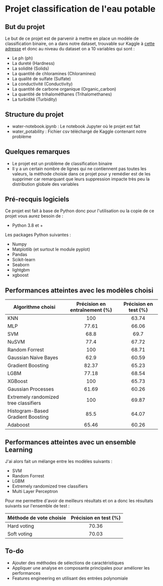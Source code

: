 # Projet classification de l'eau potable
## But du projet
Le but de ce projet est de parvenir à mettre en place un modèle de classification binaire, on a dans notre dataset, trouvable sur Kaggle à [cette adresse](https://www.kaggle.com/adityakadiwal/water-potability) et donc au niveau du dataset on a 10 variables qui sont : 
- Le ph (ph)
- La dureté (Hardness)
- La solidité (Solids)
- La quantité de chloramines (Chloramines)
- La qualité de sulfate (Sulfate)
- La conductivité (Conductivity)
- La quantité de carbone organique (Organic_carbon)
- La quantité de trihalométhanes (Trihalomethanes)
- La turbidité (Turbidity)
## Structure du projet 
- water-notebook.ipynb : Le notebook Jupyter où le projet est fait
- water_potability : Fichier csv téléchargé de Kaggle contenant notre problème
## Quelques remarques 
- Le projet est un problème de classification binaire
- Il y a un certain nombre de lignes qui ne contiennent pas toutes les valeurs, la méthode choisie dans ce projet pour y remédier est de les supprimer car remarquant que leurs suppression impacte très peu la distribution globale des variables
## Pré-recquis logiciels 
Ce projet est fait à base de Python donc pour l'utilisation ou la copie de ce projet vous aurez besoin de : 
- Python 3.8 et + 

Les packages Python suivantes : 
- Numpy
- Matplotlib (et surtout le module pyplot)
- Pandas
- Scikit-learn
- Seaborn
- lightgbm
- xgboost
## Performances atteintes avec les modèles choisi
|   Algorithme choisi    |   Précision en entraînement (%)    |   Précision en test (%)    |
|---    |:-:    |:-:    |
|   KNN    |   100    |   63.74    |
|   MLP    |   77.61    |   66.06    |
|   SVM    |   68.8    |   69.7    |
|   NuSVM    |    77.4   |    67.72   |
|   Random Forrest    |    100   |    68.71   |
|   Gaussian Naive Bayes    |   62.9    |    60.59   |
|   Gradient Boosting    |   82.37    |    65.23   |
|   LGBM    |    77.18   |    68.54   |
|   XGBoost    |   100    |    65.73   |
|   Gaussian Processes    |    61.69    |   60.26    |
|   Extremely randomized tree classifiers    |   100    |   69.87    |
|   Histogram-Based Gradient Boosting    |   85.5    |   64.07    |
|   Adaboost    |   65.46   |   60.26    |
## Performances atteintes avec un ensemble Learning 
J'ai alors fait un mélange entre les modèles suivants : 
- SVM
- Random Forrest
- LGBM
- Extremely randomized tree classifiers
- Multi Layer Perceptron 

Pour me permettre d'avoir de meilleurs résultats et on a donc les résultats suivants sur l'ensemble de test : 

|   Méthode de vote choisie    |   Précision en test (%)    | 
|---    |:-:    |
|   Hard voting    |   70.36   |
|   Soft voting    |   70.03    |
## To-do
- Ajouter des méthodes de sélections de caractéristiques 
- Appliquer une analyse en composante principales pour améliorer les performances
- Features engineering en utilisant des entrées polynomiale